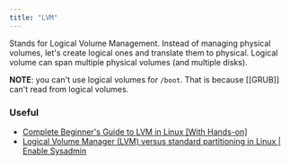 ```yaml
---
title: "LVM"
---
```


Stands for Logical Volume Management. Instead of managing physical volumes, let's create logical ones and translate them to physical. Logical volume can span multiple physical volumes (and multiple disks).

**NOTE**: you can't use logical volumes for `/boot`. That is because [[GRUB]] can't read from logical volumes.

### Useful
- [Complete Beginner's Guide to LVM in Linux [With Hands-on]](https://linuxhandbook.com/lvm-guide/)
- [Logical Volume Manager (LVM) versus standard partitioning in Linux | Enable Sysadmin](https://www.redhat.com/sysadmin/lvm-vs-partitioning)
